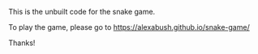 This is the unbuilt code for the snake game.

To play the game, please go to https://alexabush.github.io/snake-game/

Thanks!
